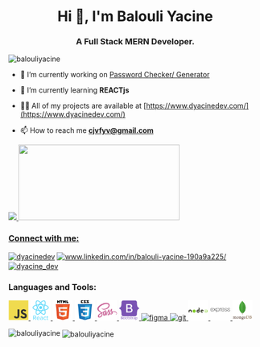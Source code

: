 <h1 align="center">Hi 👋, I'm Balouli Yacine</h1>
<h3 align="center">A Full Stack MERN Developer.</h3>

<p align="left"> <img
        src="https://komarev.com/ghpvc/?username=balouliyacine&label=Profile%20views&color=0e75b6&style=flat"
        alt="balouliyacine" /> </p>

- 🔭 I’m currently working on [Password Checker/ Generator](https://dyd-passwords.netlify.app/)

- 🌱 I’m currently learning **REACTjs**

- 👨‍💻 All of my projects are available at [https://www.dyacinedev.com/](https://www.dyacinedev.com/)

- 📫 How to reach me **cjvfyv@gmail.com**



<div>
  <a href="https://github.com/migsilva89/">
  <img height="150em" src="https://github-readme-stats.vercel.app/api?username=migsilva89&show_icons=true&include_all_commits=true&theme=slateorange&                hide_border=true&count_private=true">

  <img height="150em" width="320em" src="https://github-readme-stats.vercel.app/api/top-langs/?username=migsilva89&layout=compact&theme=slateorange&include_all_commits=true&count_private=true">
    
</div>

<h3 align="left">Connect with me:</h3>
<p align="left">
    <a href="https://twitter.com/dyacinedev" target="blank"><img align="center"
            src="https://raw.githubusercontent.com/rahuldkjain/github-profile-readme-generator/master/src/images/icons/Social/twitter.svg"
            alt="dyacinedev" height="30" width="40" /></a>
    <a href="https://linkedin.com/in/balouli-yacine-190a9a225/" target="blank"><img align="center"
            src="https://raw.githubusercontent.com/rahuldkjain/github-profile-readme-generator/master/src/images/icons/Social/linked-in-alt.svg"
            alt="www.linkedin.com/in/balouli-yacine-190a9a225/" height="30" width="40" /></a>
    <a href="https://instagram.com/dyacine_dev" target="blank"><img align="center"
            src="https://raw.githubusercontent.com/rahuldkjain/github-profile-readme-generator/master/src/images/icons/Social/instagram.svg"
            alt="dyacine_dev" height="30" width="40" /></a>
</p>

<h3 align="left">Languages and Tools:</h3>
<p align="left">
    <a href="https://developer.mozilla.org/en-US/docs/Web/JavaScript" target="_blank" rel="noreferrer"> <img
            src="https://raw.githubusercontent.com/devicons/devicon/master/icons/javascript/javascript-original.svg"
            alt="javascript" width="40" height="40" />
    </a>
    <a href="https://reactjs.org/" target="_blank" rel="noreferrer">
        <img src="https://raw.githubusercontent.com/devicons/devicon/master/icons/react/react-original-wordmark.svg"
            alt="react" width="40" height="40" />
    </a>
    <a href="https://www.w3.org/html/" target="_blank" rel="noreferrer"> <img
            src="https://raw.githubusercontent.com/devicons/devicon/master/icons/html5/html5-original-wordmark.svg"
            alt="html5" width="40" height="40" />
    </a>
    <a href="https://www.w3schools.com/css/" target="_blank" rel="noreferrer"> <img
            src="https://raw.githubusercontent.com/devicons/devicon/master/icons/css3/css3-original-wordmark.svg"
            alt="css3" width="40" height="40" />
    </a>
    <a href="https://sass-lang.com" target="_blank" rel="noreferrer">
        <img src="https://raw.githubusercontent.com/devicons/devicon/master/icons/sass/sass-original.svg" alt="sass"
            width="40" height="40" /> </a>
    <a href="https://getbootstrap.com" target="_blank" rel="noreferrer"> <img
            src="https://raw.githubusercontent.com/devicons/devicon/master/icons/bootstrap/bootstrap-plain-wordmark.svg"
            alt="bootstrap" width="40" height="40" />
    </a>
    <a href="https://www.figma.com/" target="_blank" rel="noreferrer"> <img
            src="https://www.vectorlogo.zone/logos/figma/figma-icon.svg" alt="figma" width="40" height="40" />
    </a>
    <a href="https://git-scm.com/" target="_blank" rel="noreferrer"> <img
            src="https://www.vectorlogo.zone/logos/git-scm/git-scm-icon.svg" alt="git" width="40" height="40" />
    </a>
    <a href="https://nodejs.org" target="_blank" rel="noreferrer">
        <img src="https://raw.githubusercontent.com/devicons/devicon/master/icons/nodejs/nodejs-original-wordmark.svg"
            alt="nodejs" width="40" height="40" />
    </a>
    <a href="https://expressjs.com" target="_blank" rel="noreferrer">
        <img src="https://raw.githubusercontent.com/devicons/devicon/master/icons/express/express-original-wordmark.svg"
            alt="express" width="40" height="40" />
    </a>
    <a href="https://www.mongodb.com/" target="_blank" rel="noreferrer"> <img
            src="https://raw.githubusercontent.com/devicons/devicon/master/icons/mongodb/mongodb-original-wordmark.svg"
            alt="mongodb" width="40" height="40" />
    </a>
</p>

<p><img align="left"
        src="https://github-readme-stats.vercel.app/api/top-langs?username=balouliyacine&show_icons=true&locale=en&layout=compact"
        alt="balouliyacine" /></p>
<p>&nbsp;<img align="center"
        src="https://github-readme-stats.vercel.app/api?username=balouliyacine&show_icons=true&locale=en"
        alt="balouliyacine" /></p>

